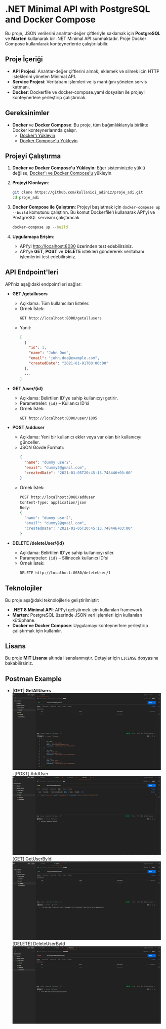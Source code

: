 # .NET Minimal API with PostgreSQL and Docker Compose

Bu proje, JSON verilerini anahtar-değer çiftleriyle saklamak için **PostgreSQL** ve **Marten** kullanarak bir .NET Minimal API sunmaktadır. Proje Docker Compose kullanılarak konteynerlerde çalıştırılabilir.

## Proje İçeriği

- **API Projesi**: Anahtar-değer çiftlerini almak, eklemek ve silmek için HTTP isteklerini yöneten Minimal API.
- **Service Projesi**: Veritabanı işlemleri ve iş mantığını yöneten servis katmanı.
- **Docker**: Dockerfile ve docker-compose.yaml dosyaları ile projeyi konteynerlere yerleştirip çalıştırmak.

## Gereksinimler

- **Docker** ve **Docker Compose**: Bu proje, tüm bağımlılıklarıyla birlikte Docker konteynerlarında çalışır.
  - [Docker'ı Yükleyin](https://docs.docker.com/get-docker/)
  - [Docker Compose'u Yükleyin](https://docs.docker.com/compose/install/)

## Projeyi Çalıştırma

1. **Docker ve Docker Compose'u Yükleyin**: Eğer sisteminizde yüklü değilse, [Docker'ı ve Docker Compose'u](https://docs.docker.com/get-docker/) yükleyin.

2. **Projeyi Klonlayın**:
    ```bash
    git clone https://github.com/kullanici_adiniz/proje_adi.git
    cd proje_adi
    ```

3. **Docker Compose ile Çalıştırın**:
    Projeyi başlatmak için `docker-compose up --build` komutunu çalıştırın. Bu komut Dockerfile'ı kullanarak API'yi ve PostgreSQL servisini çalıştıracak.
    ```bash
    docker-compose up --build
    ```

4. **Uygulamaya Erişim**:
    - API'yi [http://localhost:8080](http://localhost:8080) üzerinden test edebilirsiniz.
    - API'ye **GET**, **POST** ve **DELETE** istekleri göndererek veritabanı işlemlerini test edebilirsiniz.

## API Endpoint'leri

API'niz aşağıdaki endpoint'leri sağlar:

- **GET /getallusers**  
    - Açıklama: Tüm kullanıcıları listeler.
    - Örnek İstek:  
      ```bash
      GET http://localhost:8080/getallusers
      ```
    - Yanıt:  
      ```json
      [
        {
          "id": 1,
          "name": "John Doe",
          "email": "john.doe@example.com",
          "createdDate": "2021-01-01T00:00:00"
        },
        ...
      ]
      ```

- **GET /user/{id}**  
    - Açıklama: Belirtilen ID'ye sahip kullanıcıyı getirir.
    - Parametreler: `{id}` – Kullanıcı ID'si
    - Örnek İstek:  
      ```bash
      GET http://localhost:8080/user/1005
      ```

- **POST /adduser**  
    - Açıklama: Yeni bir kullanıcı ekler veya var olan bir kullanıcıyı günceller.
    - JSON Gövde Formatı:
      ```json
      {
        "name": "dummy user2",
        "email": "dummy2@gmail.com",
        "createdDate": "2021-01-05T20:45:13.748446+03:00"
      }
      ```
    - Örnek İstek:  
      ```bash
      POST http://localhost:8080/adduser
      Content-Type: application/json
      Body:
      {
        "name": "dummy user2",
        "email": "dummy2@gmail.com",
        "createdDate": "2021-01-05T20:45:13.748446+03:00"
      }
      ```

- **DELETE /deleteUser/{id}**  
    - Açıklama: Belirtilen ID'ye sahip kullanıcıyı siler.
    - Parametreler: `{id}` – Silinecek kullanıcı ID'si
    - Örnek İstek:  
      ```bash
      DELETE http://localhost:8080/deleteUser/1
      ```

## Teknolojiler

Bu proje aşağıdaki teknolojilerle geliştirilmiştir:

- **.NET 8 Minimal API**: API'yi geliştirmek için kullanılan framework.
- **Marten**: PostgreSQL üzerinde JSON veri işlemleri için kullanılan kütüphane.
- **Docker ve Docker Compose**: Uygulamayı konteynerlere yerleştirip çalıştırmak için kullanılır.

## Lisans

Bu proje **MIT Lisansı** altında lisanslanmıştır. Detaylar için `LICENSE` dosyasına bakabilirsiniz.

## Postman Example
- **[GET] GetAllUsers
![Örnek Görsel](Images/GetAllUser.jpg)
-**[POST] AddUser
![Örnek Görsel](Images/AddUser.jpg)
[GET] GetUserById
![Örnek Görsel](Images/GetUserById.jpg)
[DELETE] DeleteUserById
![Örnek Görsel](Images/DeleteUserById.jpg)


